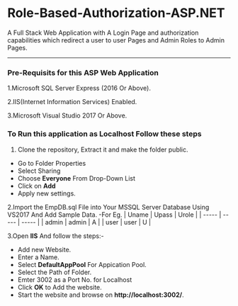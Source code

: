 # Role-Based-Authorization-ASP.NET
A Full Stack Web Application with A Login Page and authorization capabilities which redirect a user to user Pages and Admin Roles to Admin Pages.

________________________________________________________________________________________________________________________________________

### Pre-Requisits for this ASP Web Application
  1.Microsoft SQL Server Express (2016 Or Above).
  
  2.IIS(Internet Information Services) Enabled.
  
  3.Microsoft Visual Studio 2017 Or Above.

### To Run this application as Localhost Follow these steps
  1. Clone the repository, Extract it and make the folder public.
  - Go to Folder Properties
  - Select Sharing
  - Choose **Everyone** From Drop-Down List
  - Click on **Add**
  - Apply new settings.
    
  2.Import the EmpDB.sql File into Your MSSQL Server Database Using VS2017 And Add Sample Data.
    -For Eg. 
    | Uname | Upass | Urole |
    | ----- | ----- | ----- |
    | admin | admin | A |
    | user  | user  | U |
  
  3.Open **IIS** And follow the steps:-
  - Add new Website.
  - Enter a Name.
  - Select **DefaultAppPool** For Appication Pool.
  - Select the Path of Folder.
  - Emter 3002 as a Port No. for Localhost
  - Click **OK** to Add the website.
  - Start the website and browse on **http://localhost:3002/**.
